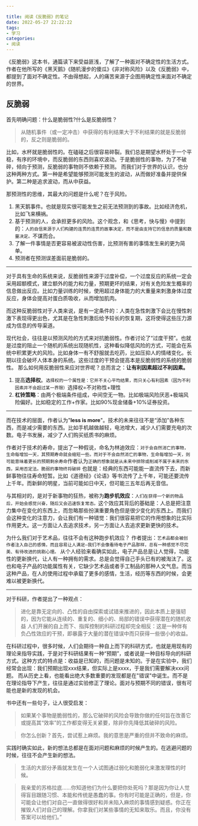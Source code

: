 ```yaml
---

title: 阅读《反脆弱》的笔记
date: 2022-05-27 22:22:22
tags: 
- 学习
categories: 
- 阅读
---
```


《反脆弱》这本书，通篇读下来受益匪浅，了解了一种面对不确定性的生活方式。作者在他所写的《黑天鹅》《随机漫步的傻瓜》《非对称风险》以及《反脆弱》中，都提到了面对不确定性。不由得想起，人的痛苦来源于企图用确定性来面对不确定的世界。

## 反脆弱

首先明确问题：什么是脆弱性?什么是反脆弱性？

>从随机事件（或一定冲击）中获得的有利结果大于不利结果的就是反脆弱的，反之则是脆弱的。

比如，水杯就是脆弱性的。在磕碰之后很容易碎裂。我们总是期望水杯处于一个平稳，有序的环境中，而反脆弱的东西则喜欢波动。于是脆弱性的事物，为了不破碎，倾向于预测，反脆弱的事物则不依赖于预测。
而我们对于世界的认识，也分这种两种方式。第一种是希望能够预测可能发生的波动，从而做好准备并提供保护。第二种是追求波动，而从中获益。

那预测性的思维，其最大的问题是什么呢？在于风险。

1. 黑天鹅事件。也就是现实很可能发生之前无法预测到的事故。比如经济危机，比如飞来横祸。
2. 基于预测的人，会承担更多的风险。这个观念，和《思考，快与慢》中提到的：`人的自信来源于人们构建的连贯的连贯的故事决定，而不是由支持它的信息的质量和数量决定。`不谋而合。
3. 了解一件事情是否更容易被波动性伤害，比预测有害的事情发生来的更为简单。
4. 预测者在预测误差面前是脆弱的。

---

对于具有生命的系统来说，反脆弱性来源于过度补偿，一个过度反应的系统一定会采用超额模式，建立额外的能力和力量，预期更坏的结果，对有关危险发生概率的信息做出反应。比如力量训练的时候，使用超过身体能力的大重量来刺激身体过度反应，身体会提高对蛋白质吸收，从而增加肌肉。

而这种反脆弱性对于人类来说，是有一定条件的：人类在急性刺激下会比在慢性刺激下表现得更出色，尤其是在急性刺激后给予较长的恢复期，这将使得这些压力源成为信息的传导渠道。

现代社会，往往是以预测风险的方式来对抗脆弱性。作者讨论了“过度干预”。也就是过度的阻止一个随机的系统出现随机性，这种看似降低风险的方式，可能会在系统中积累更大的风险。比如身体一有不舒服就去吃药，比如压抑人的情绪变化。长期以往会破坏人体本身的系统。这些过度的干预会提高本是反脆弱性的系统的脆弱性。
那么如何用反脆弱性来应对世界呢？总而言之：**让有利因素超过不利因素。**

1. 提高**选择权**。`选择权的一个属性是：它并不关心平均结果，而只关心有利因素（因为不利因素并不会超过某一界限）`选择权=不对称性+理性
2. **杠铃策略**：由两个极端条件组成，中间空无一物。比如极端风险厌恶+极端风险偏好。比如稳定的工作+作家。比如90%现金储备+10%证券投资。
---

而在技术的层面，作者认为"**less is more**"。技术的未来往往不是“添加”各种东西，而是减少需要的东西。比如手机越做越轻，电池增大，减少人们需要充电的次数。电子书发展，减少了人们购买纸质书的麻烦。

作者对于技术的寿命，提出了一种假说，命名为林迪效应：`对于会自然消亡的事物，生命每增加一天，其预期寿命就会缩短一些。而对于不会自然消亡的事物，生命每增加一天，则可能意味着更长的预期剩余寿命`作者认为`正确的想象就是从未来中排除或削减不属于未来的东西，采用否定法。脆弱的事物终将破碎`
也就是：经典的东西可能能一直流传下去，而新鲜事物往往寿命短暂。比如《道德经》《论语》等书流传了上千年，可能还要流传上千年。而新鲜的明星，当前可能如日中天，但可能三五年后再无音信。

与其相对的，是对于新事物的狂热，被称为**跑步机效应**：`人们在获得一个新的物品后，开始会感觉兴奋，随后又会迅速恢复常态。`这个效应其背后的基础是：人总是把注意力集中在变化的东西上，而忽略那些扮演重要角色但是很少变化的东西上。而我们会这种变化的注意力，会让我们有一种错觉：我们很容易把它的作用想象的比实际作用更大。这一方面让人去追求技术，另一方面让人去追求更新更快的技术。

为什么我们对于艺术品，往往不会有这种跑步机效应？
作者提出：`艺术品都会被创作者注入自己的感情，而且容易让人满足—我们不会像看待电子产品那样，总有一种感觉不尽完美、有待改进的挑剔心理。`
从个人经验来看确实如此，电子产品总是让人觉得，功能性的更新换代，让人有一种拥有的需求。总是会觉得自己手头已有的被淘汰了。这也和电子产品的功能属性有关，它缺少艺术品或者手工制品的那种人文气息。而当这种产品，在人的使用过程中承载了更多的感情，生活，经历等东西的时候，会更难以被更新换代。

---

对于科研，作者提出了一种观点：
>进化是靠无定向的、凸性的自由探索或试错来推进的，因此本质上是强韧的，因为它能从连续的、重复的、细小的、局部的错误中获得潜在的随机收益
>人们开展的自上而下、指挥控制的科研过程却完全相反：这是一种伴有负凸性效应的干预，即暴露于大量的潜在错误中而只获得一些很小的收益。

在科研过程中，很多时候，人们会期待一种自上而下的科研方式，也就是用现有的理论来指导实践，于是对于科研结果有一种“预期”，或者说是一种目标导向的科研方式。这种方式的特点是：收益是已知的，而问题是未知的。于是在实验中，我们经常会出现：我们预期出现xxx结果，但实际上是xxxx，于是我们需要解决xxx问题。
而从历史上看，也能看出绝大多数重要的发现都是在"错误"中诞生。而不是在理论指导下产生，往往是通过实验修正了理论。面对与预期不同的错误，很有可能也是新的发现的机会。





书中还有一些句子，让人很受启发：
>如果某个事物是脆弱性的，那么它破碎的风险会导致你做的任何旨在改善它或提高其“效率”的工作都变得无关紧要，除非你先降低其破碎的风险。

> 你怎么创新？首先，尝试惹上麻烦。我的意思是严重的但并不致命的麻烦。

实践时确实如此，新的想法总都是在面对问题和麻烦的时候产生的。在逃避问题的时候，往往不会产生新的想法。

> 生活的大部分矛盾就发生在一个人试图通过弱化和脆弱化来激发理性的时候。

> 我亲爱的苏格拉底……你知道他们为什么要把你处死吗？那是因为你让人觉得盲目跟随习惯、本能和传统是愚蠢的事。你有时可能是正确的，但是，你可能会让他们对自己一直做得很好和并未陷入麻烦的事情感到疑惑。你正在摧毁人们对自己的理解。你拿我们对某些事情的无知来取乐。而且，你没有答案可以给他们。”

